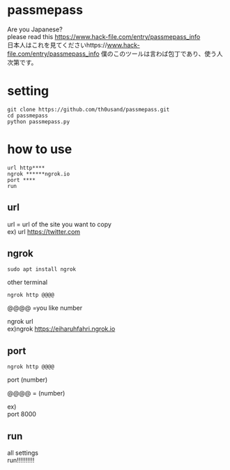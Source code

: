 # passmepass
Are you Japanese?  
please read this https://www.hack-file.com/entry/passmepass_info  
日本人はこれを見てくださいhttps://www.hack-file.com/entry/passmepass_info
僕のこのツールは言わば包丁であり、使う人次第です。


# setting  

```
git clone https://github.com/th0usand/passmepass.git  
cd passmepass  
python passmepass.py
```
# how to use 
```
url http****
ngrok ******ngrok.io
port ****
run
```
## url

url = url of the site you want to copy  
ex) url https://twitter.com  

## ngrok
```
sudo apt install ngrok
```
other terminal  

```
ngrok http @@@@
```
@@@@ =you like number  

ngrok url  
ex)ngrok https://eiharuhfahri.ngrok.io  

## port

```
ngrok http @@@@
```
port (number)  

@@@@ = (number)  

ex)  
port 8000  

## run

all settings  
run!!!!!!!!!!

